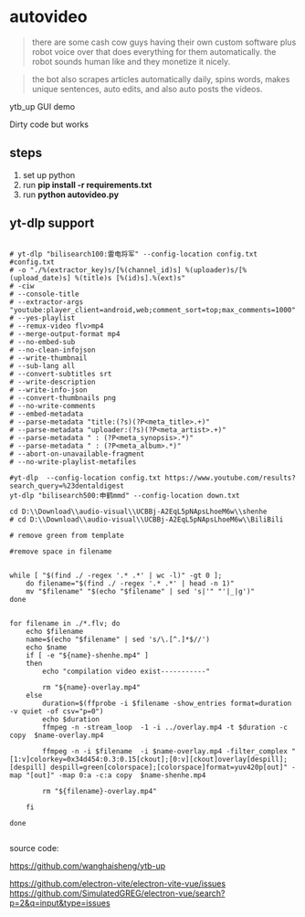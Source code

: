 # autovideo



>there are some cash cow guys having their own custom software plus robot voice over that does everything for them automatically. the robot sounds human like and they monetize it nicely.

>the bot also scrapes articles automatically daily, spins words, makes unique sentences, auto edits, and also auto posts the videos.

ytb_up GUI demo 

Dirty code but works


## steps

1. set up python 
2. run **pip install -r requirements.txt**
3. run **python  autovideo.py**



## yt-dlp support

```

# yt-dlp "bilisearch100:雷电将军" --config-location config.txt
#config.txt
# -o "./%(extractor_key)s/[%(channel_id)s] %(uploader)s/[%(upload_date)s] %(title)s [%(id)s].%(ext)s"
# -ciw
# --console-title
# --extractor-args "youtube:player_client=android,web;comment_sort=top;max_comments=1000"
# --yes-playlist
# --remux-video flv>mp4
# --merge-output-format mp4
# --no-embed-sub
# --no-clean-infojson
# --write-thumbnail
# --sub-lang all
# --convert-subtitles srt
# --write-description
# --write-info-json
# --convert-thumbnails png
# --no-write-comments
# --embed-metadata
# --parse-metadata "title:(?s)(?P<meta_title>.+)"
# --parse-metadata "uploader:(?s)(?P<meta_artist>.+)"
# --parse-metadata " : (?P<meta_synopsis>.*)"
# --parse-metadata " : (?P<meta_album>.*)"
# --abort-on-unavailable-fragment
# --no-write-playlist-metafiles
```


```
#yt-dlp  --config-location config.txt https://www.youtube.com/results?search_query=%23dentaldigest
yt-dlp "bilisearch500:申鹤mmd" --config-location down.txt 

cd D:\\Download\\audio-visual\\UCBBj-A2EqL5pNApsLhoeM6w\\shenhe
# cd D:\\Download\\audio-visual\\UCBBj-A2EqL5pNApsLhoeM6w\\BiliBili

# remove green from template

#remove space in filename


while [ "$(find ./ -regex '.* .*' | wc -l)" -gt 0 ];
    do filename="$(find ./ -regex '.* .*' | head -n 1)"
    mv "$filename" "$(echo "$filename" | sed 's|'" "'|_|g')"
done


for filename in ./*.flv; do   
    echo $filename
    name=$(echo "$filename" | sed 's/\.[^.]*$//')
    echo $name
    if [ -e "${name}-shenhe.mp4" ]
    then
        echo "compilation video exist-----------"

        rm "${name}-overlay.mp4"   
    else
        duration=$(ffprobe -i $filename -show_entries format=duration -v quiet -of csv="p=0")
        echo $duration
        ffmpeg -n -stream_loop  -1 -i ../overlay.mp4 -t $duration -c copy  $name-overlay.mp4

        ffmpeg -n -i $filename  -i $name-overlay.mp4 -filter_complex "[1:v]colorkey=0x34d454:0.3:0.15[ckout];[0:v][ckout]overlay[despill];[despill] despill=green[colorspace];[colorspace]format=yuv420p[out]" -map "[out]" -map 0:a -c:a copy  $name-shenhe.mp4

        rm "${filename}-overlay.mp4"   

    fi      

done


```
source code:

https://github.com/wanghaisheng/ytb-up


https://github.com/electron-vite/electron-vite-vue/issues
https://github.com/SimulatedGREG/electron-vue/search?p=2&q=input&type=issues